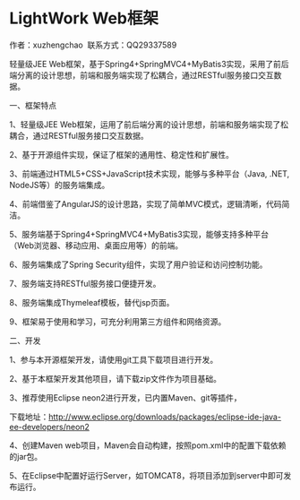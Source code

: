 # LightWork Web框架
作者：xuzhengchao  联系方式：QQ29337589

轻量级JEE Web框架，基于Spring4+SpringMVC4+MyBatis3实现，采用了前后端分离的设计思想，前端和服务端实现了松耦合，通过RESTful服务接口交互数据。

一、框架特点

1、轻量级JEE Web框架，运用了前后端分离的设计思想，前端和服务端实现了松耦合，通过RESTful服务接口交互数据。

2、基于开源组件实现，保证了框架的通用性、稳定性和扩展性。

3、前端通过HTML5+CSS+JavaScript技术实现，能够与多种平台（Java, .NET, NodeJS等）的服务端集成。

4、前端借鉴了AngularJS的设计思路，实现了简单MVC模式，逻辑清晰，代码简洁。

5、服务端基于Spring4+SpringMVC4+MyBatis3实现，能够支持多种平台（Web浏览器、移动应用、桌面应用等）的前端。

6、服务端集成了Spring Security组件，实现了用户验证和访问控制功能。

7、服务端支持RESTful服务接口便捷开发。

8、服务端集成Thymeleaf模板，替代jsp页面。

9、框架易于使用和学习，可充分利用第三方组件和网络资源。

二、开发

1、参与本开源框架开发，请使用git工具下载项目进行开发。

2、基于本框架开发其他项目，请下载zip文件作为项目基础。

3、推荐使用Eclipse neon2进行开发，已内置Maven、git等插件，

下载地址：http://www.eclipse.org/downloads/packages/eclipse-ide-java-ee-developers/neon2

4、创建Maven web项目，Maven会自动构建，按照pom.xml中的配置下载依赖的jar包。

5、在Eclipse中配置好运行Server，如TOMCAT8，将项目添加到server中即可发布运行。
